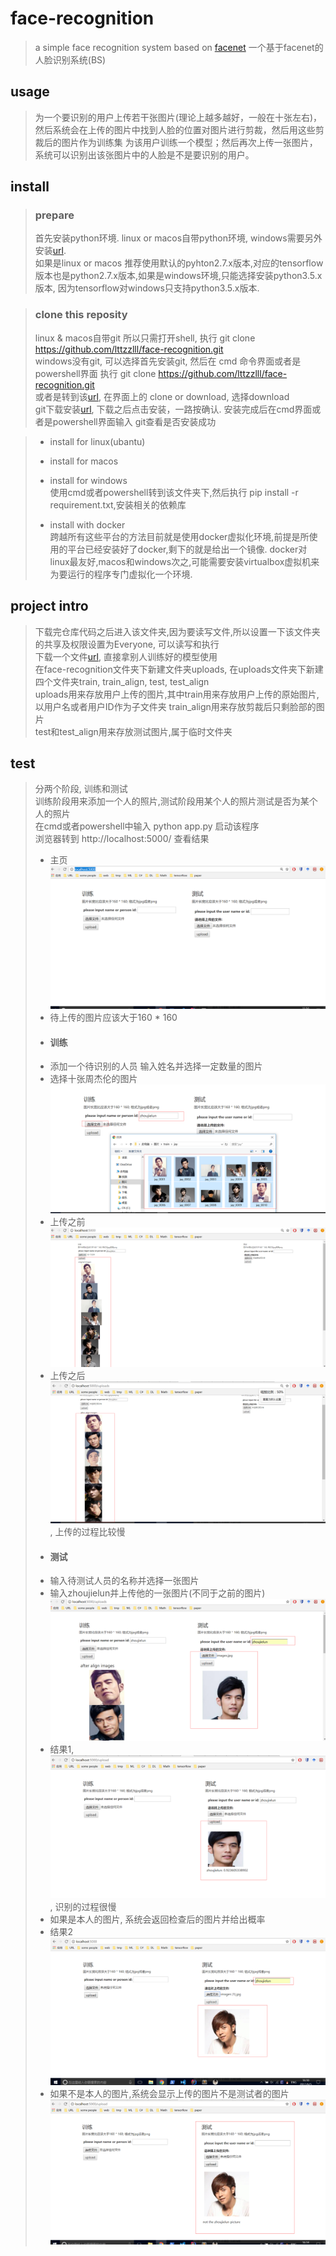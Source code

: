 # face-recognition
> a simple face recognition system based on [facenet](https://github.com/davidsandberg/facenet)
一个基于facenet的人脸识别系统(BS)

## usage
> 为一个要识别的用户上传若干张图片(理论上越多越好，一般在十张左右)，然后系统会在上传的图片中找到人脸的位置对图片进行剪裁，然后用这些剪裁后的图片作为训练集
为该用户训练一个模型；然后再次上传一张图片，系统可以识别出该张图片中的人脸是不是要识别的用户。


## install
> ### prepare
> 首先安装python环境.
> linux or macos自带python环境, windows需要另外安装[url](https://www.python.org/downloads/windows/).  
> 如果是linux or macos 推荐使用默认的pyhton2.7.x版本,对应的tensorflow版本也是python2.7.x版本,如果是windows环境,只能选择安装python3.5.x版本,
> 因为tensorflow对windows只支持python3.5.x版本.

> ### clone this reposity
> linux & macos自带git 所以只需打开shell, 执行 git clone https://github.com/lttzzlll/face-recognition.git   
> windows没有git, 可以选择首先安装git, 然后在 cmd 命令界面或者是powershell界面 执行 git clone https://github.com/lttzzlll/face-recognition.git  
> 或者是转到该[url](https://github.com/lttzzlll/face-recognition.git), 在界面上的 clone or download, 选择download  
> git下载安装[url](https://git-for-windows.github.io/), 下载之后点击安装，一路按确认. 安装完成后在cmd界面或者是powershell界面输入 git查看是否安装成功

> * install for linux(ubantu)  
> 
> * install for macos  
> * install for windows  
> 使用cmd或者powershell转到该文件夹下,然后执行 pip install -r requirement.txt,安装相关的依赖库
> * install with docker  
> 跨越所有这些平台的方法目前就是使用docker虚拟化环境,前提是所使用的平台已经安装好了docker,剩下的就是给出一个镜像.
> docker对linux最友好,macos和windows次之,可能需要安装virtualbox虚拟机来为要运行的程序专门虚拟化一个环境.


## project intro
> 下载完仓库代码之后进入该文件夹,因为要读写文件,所以设置一下该文件夹的共享及权限设置为Everyone, 可以读写和执行  
> 下载一个文件[url](https://drive.google.com/file/d/0B5MzpY9kBtDVZ2RpVDYwWmxoSUk/edit), 直接拿别人训练好的模型使用  
> 在face-recognition文件夹下新建文件夹uploads, 在uploads文件夹下新建四个文件夹train, train_align, test, test_align  
> uploads用来存放用户上传的图片,其中train用来存放用户上传的原始图片,以用户名或者用户ID作为子文件夹
> train_align用来存放剪裁后只剩脸部的图片  
> test和test_align用来存放测试图片,属于临时文件夹  

## test
> 分两个阶段, 训练和测试  
> 训练阶段用来添加一个人的照片,测试阶段用某个人的照片测试是否为某个人的照片  
> 在cmd或者powershell中输入 python app.py 启动该程序  
> 浏览器转到 http://localhost:5000/ 查看结果  
>* 主页![主页](intro-images/mainpage.png)  
>* 待上传的图片应该大于160 * 160  
>* #### 训练  
>* 添加一个待识别的人员 输入姓名并选择一定数量的图片  
>* 选择十张周杰伦的图片![十张周杰伦的图片](intro-images/train_upload_images.png)  
>* 上传之前![上传之前](intro-images/train_before_upload.png)  
>* 上传之后![上传之后](intro-images/train_after_upload.png), 上传的过程比较慢  
>* #### 测试  
>* 输入待测试人员的名称并选择一张图片  
>* 输入zhoujielun并上传他的一张图片(不同于之前的图片)![zhoujielun](intro-images/test_before_upload_is_zhoujielun.png)
>* 结果1, ![zhoujielun](intro-images/test_after_upload_success.png), 识别的过程很慢  
>* 如果是本人的图片, 系统会返回检查后的图片并给出概率
>* 结果2 ![zhoujielun](intro-images/test_before_upload_not_zhoujielun.png)  
>* 如果不是本人的图片,系统会显示上传的图片不是测试者的图片 ![notzhoujielun](intro-images/test_after_upload_fail.png)  
